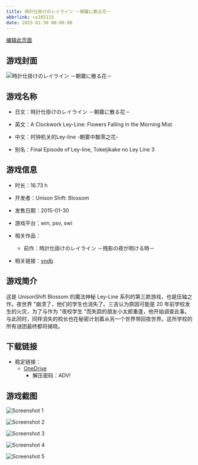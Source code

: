 ```yaml
---
title: 時計仕掛けのレイライン －朝霧に散る花－
abbrlink: ce165115
date: 2015-01-30 00:00:00
---
```

[编辑此页面](https://github.com/ACG-3/ADV3-source/blob/main/source/_posts/games/%E6%99%82%E8%A8%88%E4%BB%95%E6%8E%9B%E3%81%91%E3%81%AE%E3%83%AC%E3%82%A4%E3%83%A9%E3%82%A4%E3%83%B3%20%EF%BC%8D%E6%9C%9D%E9%9C%A7%E3%81%AB%E6%95%A3%E3%82%8B%E8%8A%B1%EF%BC%8D.md)

## 游戏封面

![時計仕掛けのレイライン －朝霧に散る花－](https://pan.timero.xyz/onedrive/img_lib_001/%E6%99%82%E8%A8%88%E4%BB%95%E6%8E%9B%E3%81%91%E3%81%AE%E3%83%AC%E3%82%A4%E3%83%A9%E3%82%A4%E3%83%B3%20%EF%BC%8D%E6%9C%9D%E9%9C%A7%E3%81%AB%E6%95%A3%E3%82%8B%E8%8A%B1%EF%BC%8D_cover.avif)


## 游戏名称

- 日文：時計仕掛けのレイライン －朝霧に散る花－
- 英文：A Clockwork Ley-Line: Flowers Falling in the Morning Mist
- 中文：时钟机关的Ley-line -朝雾中飘零之花-

- 别名：Final Episode of Ley-line, Tokeijikake no Ley Line 3


## 游戏信息

- 时长：16.73 h
- 开发者：Unison Shift: Blossom
- 发售日期：2015-01-30
- 游戏平台：win, psv, swi
- 相关作品：
   - 前作：時計仕掛けのレイライン －残影の夜が明ける時－

- 相关链接：[vndb](https://vndb.org/v16212)


## 游戏简介

这是 UnisonShift Blossom 的魔法神秘 Ley-Line 系列的第三款游戏，也是压轴之作。夜世界 "崩溃了，他们的学生也消失了。三吉认为原因可能是 20 年前学校发生的火灾，为了与作为 "夜校学生 "而失踪的朋友小太郎重逢，他开始调查此事。与此同时，同样消失的校长也在秘密计划着从另一个世界带回夜世界。这所学校的所有谜团最终都将揭晓。




## 下载链接

- 稳定链接：
    - [OneDrive](https://pan.timero.xyz/onedrive/adv_lib_001/%E6%99%82%E8%A8%88%E4%BB%95%E6%8E%9B%E3%81%91%E3%81%AE%E3%83%AC%E3%82%A4%E3%83%A9%E3%82%A4%E3%83%B3%20%EF%BC%8D%E6%9C%9D%E9%9C%A7%E3%81%AB%E6%95%A3%E3%82%8B%E8%8A%B1%EF%BC%8D)
        - 解压密码：ADV!



## 游戏截图


![Screenshot 1](https://pan.timero.xyz/onedrive/img_lib_001/%E6%99%82%E8%A8%88%E4%BB%95%E6%8E%9B%E3%81%91%E3%81%AE%E3%83%AC%E3%82%A4%E3%83%A9%E3%82%A4%E3%83%B3%20%EF%BC%8D%E6%9C%9D%E9%9C%A7%E3%81%AB%E6%95%A3%E3%82%8B%E8%8A%B1%EF%BC%8D_Screenshot_1.avif)

![Screenshot 2](https://pan.timero.xyz/onedrive/img_lib_001/%E6%99%82%E8%A8%88%E4%BB%95%E6%8E%9B%E3%81%91%E3%81%AE%E3%83%AC%E3%82%A4%E3%83%A9%E3%82%A4%E3%83%B3%20%EF%BC%8D%E6%9C%9D%E9%9C%A7%E3%81%AB%E6%95%A3%E3%82%8B%E8%8A%B1%EF%BC%8D_Screenshot_2.avif)

![Screenshot 3](https://pan.timero.xyz/onedrive/img_lib_001/%E6%99%82%E8%A8%88%E4%BB%95%E6%8E%9B%E3%81%91%E3%81%AE%E3%83%AC%E3%82%A4%E3%83%A9%E3%82%A4%E3%83%B3%20%EF%BC%8D%E6%9C%9D%E9%9C%A7%E3%81%AB%E6%95%A3%E3%82%8B%E8%8A%B1%EF%BC%8D_Screenshot_3.avif)

![Screenshot 4](https://pan.timero.xyz/onedrive/img_lib_001/%E6%99%82%E8%A8%88%E4%BB%95%E6%8E%9B%E3%81%91%E3%81%AE%E3%83%AC%E3%82%A4%E3%83%A9%E3%82%A4%E3%83%B3%20%EF%BC%8D%E6%9C%9D%E9%9C%A7%E3%81%AB%E6%95%A3%E3%82%8B%E8%8A%B1%EF%BC%8D_Screenshot_4.avif)

![Screenshot 5](https://pan.timero.xyz/onedrive/img_lib_001/%E6%99%82%E8%A8%88%E4%BB%95%E6%8E%9B%E3%81%91%E3%81%AE%E3%83%AC%E3%82%A4%E3%83%A9%E3%82%A4%E3%83%B3%20%EF%BC%8D%E6%9C%9D%E9%9C%A7%E3%81%AB%E6%95%A3%E3%82%8B%E8%8A%B1%EF%BC%8D_Screenshot_5.avif)

